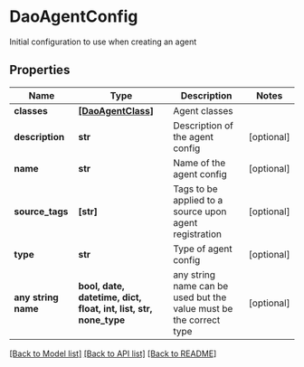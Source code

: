# DaoAgentConfig

Initial configuration to use when creating an agent

## Properties
Name | Type | Description | Notes
------------ | ------------- | ------------- | -------------
**classes** | [**[DaoAgentClass]**](DaoAgentClass.md) | Agent classes | 
**description** | **str** | Description of the agent config | [optional] 
**name** | **str** | Name of the agent config | [optional] 
**source_tags** | **[str]** | Tags to be applied to a source upon agent registration | [optional] 
**type** | **str** | Type of agent config | [optional] 
**any string name** | **bool, date, datetime, dict, float, int, list, str, none_type** | any string name can be used but the value must be the correct type | [optional]

[[Back to Model list]](../README.md#documentation-for-models) [[Back to API list]](../README.md#documentation-for-api-endpoints) [[Back to README]](../README.md)



